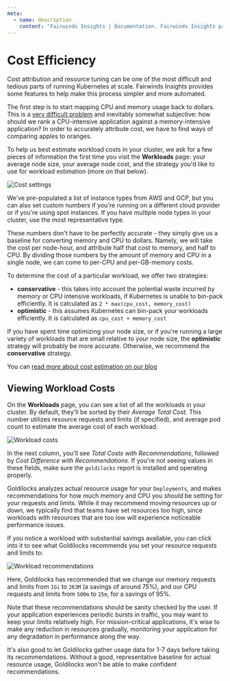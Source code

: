 ```yaml
---
meta:
  - name: description
    content: "Fairwinds Insights | Documentation. Fairwinds Insights provides cost attribution and resource tuning. "
---
```

# Cost Efficiency

Cost attribution and resource tuning can be one of the most difficult and tedious
parts of running Kubernetes at scale. Fairwinds Insights provides some features to
help make this process simpler and more automated.

The first step is to start mapping CPU and memory usage back to dollars. This is a
[very difficult problem](https://www.fairwinds.com/blog/5-problems-with-kubernetes-cost-estimation-strategies)
and inevitably somewhat subjective: how should we rank a CPU-intensive application against
a memory-intensive application? In order to accurately attribute cost, we have to find ways of
comparing apples to oranges.

To help us best estimate workload costs in your cluster, we ask for a few pieces of information
the first time you visit the **Workloads** page: your average node size, your average node cost,
and the strategy you'd like to use for workload estimation (more on that below).

<img :src="$withBase('/img/cost-settings.png')" alt="Cost settings">

We've pre-populated a list of instance types from AWS and GCP, but you can also set custom numbers
if you're running on a different cloud provider or if you're using spot instances. If you have
multiple node types in your cluster, use the most representative type.

These numbers don't have to be perfectly accurate - they simply give us a baseline for converting
memory and CPU to dollars. Namely, we will take the cost per node-hour, and attribute half that
cost to memory, and half to CPU. By dividing those numbers by the amount of memory and CPU in
a single node, we can come to per-CPU and per-GB-memory costs.

To determine the cost of a particular workload, we offer two strategies:
* **conservative** - this takes into account the potential waste incurred by
memory or CPU intensive workloads, if Kubernetes is unable to bin-pack efficiently.
It is calculated as `2 * max(cpu_cost, memory_cost)`
* **optimistic** - this assumes Kubernetes can bin-pack your workloads efficiently.
It is calculated as `cpu_cost + memory_cost`

If you have spent time optimizing your node size, or if you're running a large variety
of workloads that are small relative to your node size, the **optimistic** strategy
will probably be more accurate. Otherwise, we recommend the **conservative** strategy.

You can [read more about cost estimation on our blog](https://www.fairwinds.com/blog/5-problems-with-kubernetes-cost-estimation-strategies)

## Viewing Workload Costs

On the **Workloads** page, you can see a list of all the workloads in your cluster. By default, they'll
be sorted by their _Average Total Cost_. This number utilizes resource requests and limits (if specified),
and average pod count to estimate the average cost of each workload.

<img :src="$withBase('/img/workload-costs.png')" alt="Workload costs">

In the next column, you'll see _Total Costs with Recommendations_, followed by _Cost Difference with Recommendations_.
If you're not seeing values in these fields, make sure the `goldilocks` report is installed and
operating properly.

Goldilocks analyzes actual resource usage for your `Deployments`, and makes recommendations for
how much memory and CPU you _should_ be setting for your requests and limits. While it may recommend
moving resources up or down, we typically find that teams have set resources too high, since
workloads with resources that are too low will experience noticeable performance issues.

If you notice a workload with substantial savings available, you can click into it to see what
Goldilocks recommends you set your resource requests and limits to:

<img :src="$withBase('/img/workload-recommendations.png')" alt="Workload recommendations">

Here, Goldilocks has recommended that we change our memory requests and limits from `1Gi` to
`263M` (a savings of around 75%), and our CPU requests and limits from `500m` to `25m`, for a savings
of 95%.

Note that these recommendations should be sanity checked by the user. If your application experiences
periodic bursts in traffic, you may want to keep your limits relatively high. For mission-critical
applications, it's wise to make any reduction in resources gradually, monitoring your application for any degradation
in performance along the way.

It's also good to let Goldilocks gather usage data for 1-7 days before taking its recommendations.
Without a good, representative baseline for actual resource usage, Goldilocks won't be able to
make confident recommendations.
